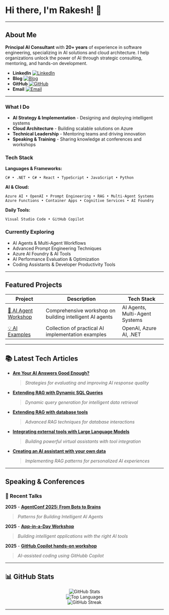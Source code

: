 # Hi there, I'm Rakesh! 👋

---

## About Me

**Principal AI Consultant** with **20+ years** of experience in software engineering, specializing in AI solutions and cloud architecture. I help organizations unlock the power of AI through strategic consulting, mentoring, and hands-on development.

- **LinkedIn** [![LinkedIn](https://img.shields.io/badge/LinkedIn-0077B5?style=for-the-badge&logo=linkedin&logoColor=white)](https://www.linkedin.com/in/rakeshl/)
- **Blog** [![Blog](https://img.shields.io/badge/BinaryTrails-87CEEB?style=for-the-badge&logo=blog&logoColor=white)](https://binarytrails.com/)
- **GitHub** [![GitHub](https://img.shields.io/badge/GitHub-181717?style=for-the-badge&logo=github&logoColor=white)](https://github.com/rakeshl4)
- **Email** [![Email](https://img.shields.io/badge/Email-D14836?style=for-the-badge&logo=gmail&logoColor=white)](mailto:rakeshL84@outlook.com)

---

### What I Do

- **AI Strategy & Implementation** - Designing and deploying intelligent systems  
- **Cloud Architecture** - Building scalable solutions on Azure  
- **Technical Leadership** - Mentoring teams and driving innovation  
- **Speaking & Training** - Sharing knowledge at conferences and workshops

### Tech Stack

**Languages & Frameworks:**

```
C# • .NET • C# • React • TypeScript • JavaScript • Python
```

**AI & Cloud:**

```
Azure AI • OpenAI • Prompt Engineering • RAG • Multi-Agent Systems
Azure Functions • Container Apps • Cognitive Services • AI Foundry
```

**Daily Tools:**

```
Visual Studio Code • GitHub Copilot
```

### Currently Exploring

- AI Agents & Multi-Agent Workflows
- Advanced Prompt Engineering Techniques
- Azure AI Foundry & AI Tools
- AI Performance Evaluation & Optimization
- Coding Assistants & Developer Productivity Tools

---

## Featured Projects

| Project | Description | Tech Stack |
|---------|-------------|------------|
| [🤖 AI Agent Workshop](https://github.com/binarytrails-ai/aiagent-workshop) | Comprehensive workshop on building intelligent AI agents | AI Agents, Multi-Agent Systems |
| [💡 AI Examples](https://github.com/rakeshl4/ai-examples) | Collection of practical AI implementation examples | OpenAI, Azure AI, .NET |

---

## 📚 Latest Tech Articles

- [**Are Your AI Answers Good Enough?**](https://binarytrails.com/posts/2025/05/evaluate_prompt_responses)  
    > *Strategies for evaluating and improving AI response quality*

- [**Extending RAG with Dynamic SQL Queries**](https://binarytrails.com/posts/2025/05/rag-with-dynamic-sql-tool)  
    > *Dynamic query generation for intelligent data retrieval*

- [**Extending RAG with database tools**](https://binarytrails.com/posts/2025/05/rag-with-tools)  
    > *Advanced RAG techniques for database interactions*

- [**Integrating external tools with Large Language Models**](https://binarytrails.com/posts/2024/06/02/virtual-assistants)  
    > *Building powerful virtual assistants with tool integration*

- [**Creating an AI assistant with your own data**](https://binarytrails.com/posts/2024/04/26/rag-pattern)  
    > *Implementing RAG patterns for personalized AI experiences*

---

## Speaking & Conferences

### 🌟 Recent Talks

**2025** - [**AgentConf 2025: From Bots to Brains**](https://www.linkedin.com/posts/rakeshl_exciting-news-i-am-speaking-at-agentconf-activity-7335443449044717574-a6ft?utm_source=share&utm_medium=member_desktop&rcm=ACoAAATGCL4BrlFisSf0O-XVgatKCoF-DSBRKUU)
> *Patterns for Building Intelligent AI Agents*

**2025** - [**App-in-a-Day Workshop**](https://www.linkedin.com/posts/rakeshl_it-was-an-absolute-pleasure-co-hosting-activity-7312437841798541312-MmWb?utm_source=share&utm_medium=member_desktop&rcm=ACoAAATGCL4BrlFisSf0O-XVgatKCoF-DSBRKUU)
> *Building intelligent applications with the right AI tools*

**2025** - [**GitHub Copilot hands-on workshop**](https://www.linkedin.com/posts/activity-7308242420998053888-MDjY?utm_source=share&utm_medium=member_desktop&rcm=ACoAAATGCL4BrlFisSf0O-XVgatKCoF-DSBRKUU)
> *AI-assisted coding using GitHubb Copilot*

---

## 📊 GitHub Stats

<div align="center">
  <img src="https://github-readme-stats.vercel.app/api?username=rakeshl4&show_icons=true&theme=default&count_private=true&hide=c" alt="GitHub Stats" />
</div>

<div align="center">
  <img src="https://github-readme-stats.vercel.app/api/top-langs/?username=rakeshl4&theme=default&layout=compact&langs_count=8" alt="Top Languages" />
</div>

<div align="center">
  <img src="https://github-readme-streak-stats.herokuapp.com/?user=rakeshl4&theme=default" alt="GitHub Streak" />
</div>

---

<!-- <div align="center">
  
### 💼 Open for Collaboration
  
**Consulting • Speaking • Mentoring • Open Source**

*Let's build the future of AI together!* 🚀

</div> -->

<!--
**rakeshl4/rakeshl4** is a ✨ _special_ ✨ repository because its `README.md` (this file) appears on your GitHub profile.

Here are some ideas to get you started:

- 🔭 I’m currently working on ...
- 🌱 I’m currently learning ...
- 👯 I’m looking to collaborate on ...
- 🤔 I’m looking for help with ...
- 💬 Ask me about ...
- 📫 How to reach me: ...
- 😄 Pronouns: ...
- ⚡ Fun fact: ...
-->
